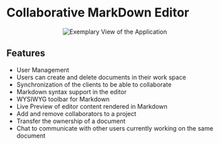 # Collaborative MarkDown Editor

<p align="center">
  <img src="https://github.com/MSkrzypietz/collaborative-markdown-editor/blob/master/resources/AppExampleDisplay.png?raw=true" alt="Exemplary View of the Application">
</p>

## Features

- User Management
- Users can create and delete documents in their work space
- Synchronization of the clients to be able to collaborate
- Markdown syntax support in the editor
- WYSIWYG toolbar for Markdown
- Live Preview of editor content rendered in Markdown
- Add and remove collaborators to a project
- Transfer the ownership of a document
- Chat to communicate with other users currently working on the same document 
